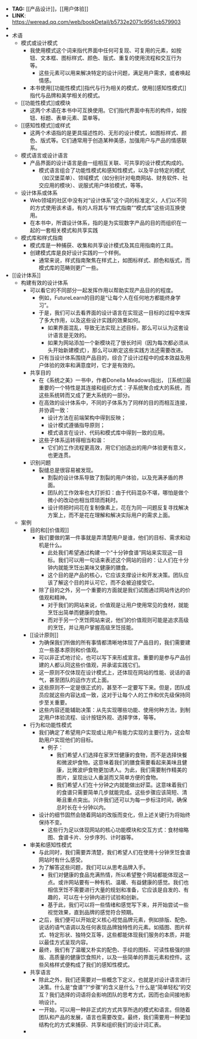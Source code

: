 - **TAG:** [[产品设计]]，[[用户体验]]
- **LINK**: https://weread.qq.com/web/bookDetail/b5732e2071c9561cb579903
-
- 术语
	- 模式或设计模式
		- 我使用模式这个词来指代界面中任何可复现、可复用的元素，如按钮、文本框、图标样式、颜色、版式、重复的使用流程和交互行为等。
			- 这些元素可以用来解决特定的设计问题，满足用户需求，或者唤起情感。
		- 本书使用[[功能性模式]]指代与行为相关的模式，使用[[感知性模式]]指代与品牌和美学相关的模式。
	- [[功能性模式]]或模块
		- 这两个术语在本书中可互换使用。它们指代界面中有形的构件，如按钮、标题、表单元素、菜单等。
	- [[感知性模式]]或样式
		- 这两个术语指的是更具描述性的、无形的设计模式，如图标样式、颜色、版式等。它们通常用于创造某种美感，加强用户与产品的情感联系。
	- 模式语言或设计语言
		- 产品界面的设计语言是由一组相互关联、可共享的设计模式构成的。
			- 模式语言组合了功能性模式和感知性模式，以及平台特定的模式（如汉堡菜单）、领域模式（如分别针对电商网站、财务软件、社交应用的模块）、说服式用户体验模式，等等。
	- 设计体系或体系
		- Web领域的社区中没有对“设计体系”这个词的标准定义，人们以不同的方式使用该术语，有的人将其与“样式指南”“模式库”这些词互换使用。
		- 在本书中，所谓设计体系，指的是为实现数字产品的目的而组织在一起的一套相关模式和共享实践
	- 模式库和样式指南
		- 模式库是一种捕获、收集和共享设计模式及其应用指南的工具。
		- 创建模式库是良好设计实践的一个样例。
			- 通常来说，样式指南聚焦在样式上，如图标样式、颜色和版式，而模式库的范畴则更广一些。
- [[设计体系]]
	- 构建有效的设计体系
		- 可以看它的不同部分一起发挥作用以帮助实现产品目的的程度。
			- 例如，FutureLearn的目的是“让每个人在任何地方都能终身学习”。
			- 于是，我们可以去看界面的设计语言在实现这一目标的过程中发挥了多大作用，以及这些设计实践的效果如何。
				- 如果界面混乱，导致无法实现上述目标，那么可以认为这套设计语言是无效的。
				- 如果为网站添加一个新模块花了很长时间（因为每次都必须从头开始新建模式），那么可以断定这些实践方法还需要改进。
			- 只有当设计体系围绕产品目的，综合了设计过程中的成本效益及用户体验的效率和满意度时，它才是有效的。
		- 共享目的
			- 在《系统之美》一书中，作者Donella Meadows指出， [[系统]]最重要的一个特性是其连接和组织方式：子系统聚合成大的系统，而这些系统转而又成了更大系统的一部分。
			- 在高效的设计体系中，不同的子体系为了同样的目的而相互连接，并协调一致：
				- 设计方法在前端架构中得到反映；
				- 设计模式遵循指导原则；
				- 模式语言在设计、代码和模式库中得到一致的应用。
			- 这些子体系运转得相当和谐：
				- 它们的工作流程更高效，用它们创造出的用户体验更有意义，也更连贯。
		- 识别问题
			- 裂缝总是很容易被发现。
				- 割裂的设计体系导致了割裂的用户体验，以及充满矛盾的界面。
				- 团队的工作效率也大打折扣：由于代码混杂不堪，哪怕是做个微小的改动也相当烦琐而耗时。
				- 设计师把时间花在复制像素上，花在为同一问题反复寻找解决方案上，而不是花在理解和解决实际用户的需求上面。
	- 案例
		- 目的和[[价值观]]
			- 我们要做的第一件事就是弄清楚用户是谁，他们的目标、需求和动机是什么。
				- 此处我们希望通过构建一个“十分钟食谱”网站来实现这一目标。我们可以用一句话来表述这个网站的目的：让人们在十分钟内就能烹饪出美味又健康的膳食。
				- 这个目的是产品的核心，它应该支撑设计和开发决策。团队应该了解这个目的并认可它，而不会被迫接受它。
			- 除了目的之外，另一个重要的方面就是我们试图通过网站传达的价值观和精神。
				- 对于我们的网站来说，价值观是让用户使用常见的食材，就能烹饪出简单而健康的食物。
				- 而对于另一个烹饪网站来说，他们的价值观则可能是追求高级的烹饪，并让用户掌握高级烹饪技能。
		- [[设计原则]]
			- 为确保我们所做的所有事情都清晰地体现了产品目的，我们需要建立一些基本原则和价值观。
			- 可以非正式地讨论，也可以写下来形成宣言。重要的是参与产品创建的人都认同这些价值观，并承诺实践它们。
			- 这一原则不仅体现在设计模式上，还体现在网站的性能、说话的语气，甚至团队的运作方式上面。
			- 这些原则不一定是很正式的，甚至不一定要写下来。但是，团队成员应就这些内容达成一致，这对于让每个人的工作和优先级保持同步至关重要。
			- 这些内容还能辅助决策：从先实现哪些功能、使用何种方法，到制定用户体验流程、设计按钮外观、选择字体，等等。
		- 行为和功能性模式
			- 我们确定了希望用户实现或让用户有能力实现的主要行为，这会帮助用户实现他们的目标。
				- 例子：
					- 我们希望人们选择在家烹饪健康的食物，而不是选择快餐和微波炉食物。这意味着我们的膳食需要看起来美味且健康，比微波炉食物更加诱人。为此，我们需要制作精美的图片，呈现出让人垂涎而又简单方便的食物。
					- 我们希望人们在十分钟之内就能做出好菜。这意味着我们的食谱只需要简单几步就能完成。这些步骤应该简短、清晰且重点突出。兴许我们还可以为每一步标注时间，确保总时长在十分钟以内。
			- 设计的细节固然会随着网站的改版而变化，但上述关键行为将始终保持不变。
				- 这些行为足以体现网站的核心功能模块和交互方式：食材缩略图、食谱卡片、分步序列、计时器等。
		- 审美和感知性模式
			- 与此同时，我们需要弄清楚，我们希望人们在使用十分钟烹饪食谱网站时有什么感受。
			- 为了解答这些问题，我们可以从思考品牌入手。
				- 我们对健康的食品充满热情，所以希望整个网站都能体现这一点。或许网站要有一种有机、温暖、有益健康的感觉。我们也相信烹饪不需要进行大量的规划和准备，它应该是自发的、有趣的，可以在十分钟内进行试验和创新。
				- 基于此，我们可以将一些情绪和感觉写下来，并开始尝试一些视觉效果，直到品牌的感觉符合预期。
			- 之后，我们便可以开始定义核心视觉品牌元素，例如排版、配色、说话的语气语调以及任何表现品牌独特性的元素。如插图、图片样式、特定形状、独特交互等，这些都能体现我们服务的本质，并能以最佳方式呈现内容。
			- 最终，我们有了温暖又朴实的配色、手绘的图标、可读性极强的排版、高质量的健康饮食照片，以及一些简单的界面元素和控件。这些风格样式便构成了我们的感知性模式。
		- 共享语言
			- 除此之外，我们还需要对一些概念下定义，也就是对设计语言进行决策。什么是“食谱”?“步骤”的含义是什么？什么是“简单轻松”的交互？我们选择的词语将会影响团队的思考方式，因而也会间接地影响设计。
			- 一开始，可以用一种非正式的方式共享所选的模式和语言。但随着团队和产品的发展，语言也需要改变。最终，我们需要用一种更加结构化的方式来捕获、共享和组织我们的设计词汇表。
		-